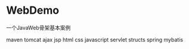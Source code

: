 # WebDemo
一个JavaWeb骨架基本案例

maven
tomcat
ajax
jsp
html
css
javascript
servlet
structs
spring
mybatis

